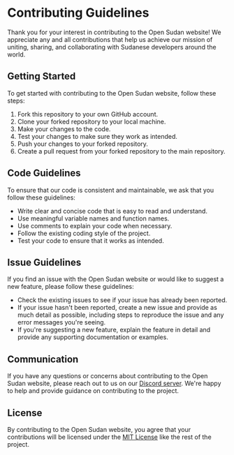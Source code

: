 # Contributing Guidelines

Thank you for your interest in contributing to the Open Sudan website! We appreciate any and all contributions that help us achieve our mission of uniting, sharing, and collaborating with Sudanese developers around the world.

## Getting Started

To get started with contributing to the Open Sudan website, follow these steps:

1. Fork this repository to your own GitHub account.
2. Clone your forked repository to your local machine.
3. Make your changes to the code.
4. Test your changes to make sure they work as intended.
5. Push your changes to your forked repository.
6. Create a pull request from your forked repository to the main repository.

## Code Guidelines

To ensure that our code is consistent and maintainable, we ask that you follow these guidelines:

- Write clear and concise code that is easy to read and understand.
- Use meaningful variable names and function names.
- Use comments to explain your code when necessary.
- Follow the existing coding style of the project.
- Test your code to ensure that it works as intended.

## Issue Guidelines

If you find an issue with the Open Sudan website or would like to suggest a new feature, please follow these guidelines:

- Check the existing issues to see if your issue has already been reported.
- If your issue hasn't been reported, create a new issue and provide as much detail as possible, including steps to reproduce the issue and any error messages you're seeing.
- If you're suggesting a new feature, explain the feature in detail and provide any supporting documentation or examples.

## Communication

If you have any questions or concerns about contributing to the Open Sudan website, please reach out to us on our [Discord server](https://discord.gg/P7MMjFc5vW). We're happy to help and provide guidance on contributing to the project.

## License

By contributing to the Open Sudan website, you agree that your contributions will be licensed under the [MIT License](LICENSE) like the rest of the project.
